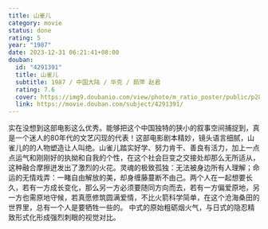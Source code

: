 ```yaml
---
title: 山雀儿
category: movie
status: done
rating: 5
year: "1987"
date: 2023-12-31 06:21:41+08:00
douban:
  id: "4291391"
  title: 山雀儿
  subtitle: 1987 / 中国大陆 / 华克 / 茹萍 赵君
  rating: 7.6
  cover: https://img9.doubanio.com/view/photo/m_ratio_poster/public/p2882073384.jpg
  link: https://movie.douban.com/subject/4291391/
---
```


实在没想到这部电影这么优秀。能够把这个中国独特的狭小的叙事空间捕捉到，真是一个迷人的80年代的文艺闪现的代表！这部电影剧本精妙，镜头语言细腻，山雀儿的的人物塑造让人叫绝。山雀儿踏实好学、努力肯干、善良有活力，加上一点点运气和刚刚好的执拗和自我的个性，在这个社会巨变之交接处却那么无所适从，这种融合摩擦迸发出了激烈的火花。灵魂的极致孤独：无法被身边所有人理解；命运的无情戏弄：一睹自由解放的美，却身缠藤蔓断不由己。两个人在一起想要长久，若有一方成长变化，那么另一方必须要随同方向而去，若有一方偏爱原地，另一方也需原地守候，若真愿修筑圆满爱情，不比火箭科学简单，在这个沧海桑田的世界里，总有一个人是要牺牲一些的。 中式的原始粗砺烟火气，与日式的隐忍精致形式化形成强烈刺眼的视觉对比。
